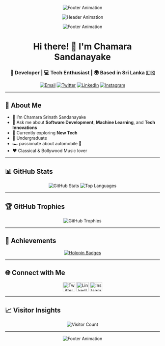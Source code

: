 <!-- Modernized GitHub README -->

<!-- Header with animation -->
<p align="center">
  <img src="https://user-images.githubusercontent.com/73097560/115834477-dbab4500-a447-11eb-908a-139a6edaec5c.gif" alt="Footer Animation">
</p>

<p align="center">
  <img src="https://user-images.githubusercontent.com/74038190/240906093-9be4d344-6782-461a-b5a6-32a07bf7b34e.gif" alt="Header Animation">
</p>

<p align="center">
  <img src="https://user-images.githubusercontent.com/73097560/115834477-dbab4500-a447-11eb-908a-139a6edaec5c.gif" alt="Footer Animation">
</p>

<h1 align="center">Hi there! 👋 I'm Chamara Sandanayake</h1>
<h3 align="center">🚀 Developer | 💻 Tech Enthusiast | 🌍 Based in Sri Lanka 🇱🇰</h3>

<p align="center">
  <a href="mailto:chamarasand70@gmail.com"><img src="https://img.shields.io/badge/Email-%23D14836.svg?&style=for-the-badge&logo=gmail&logoColor=white" alt="Email"></a>
  <a href="https://twitter.com/chamara_srinath?t=GsbgamVKvs3GbIlLoM06dQ&s=09" target="_blank"><img src="https://img.shields.io/badge/Twitter-%231DA1F2.svg?&style=for-the-badge&logo=twitter&logoColor=white" alt="Twitter"></a>
  <a href="https://www.linkedin.com/in/chamara-sandanayake-3a8227241/" target="_blank"><img src="https://img.shields.io/badge/LinkedIn-%230A66C2.svg?&style=for-the-badge&logo=linkedin&logoColor=white" alt="LinkedIn"></a>
  <a href="https://instagram.com/chamara_sandanayake" target="_blank"><img src="https://img.shields.io/badge/Instagram-%23E4405F.svg?&style=for-the-badge&logo=instagram&logoColor=white" alt="Instagram"></a>
</p>

---

## 🌟 About Me

- 🔭 I’m Chamara Srinath Sandanayake
- 💬 Ask me about **Software Development**, **Machine Learning**, and **Tech Innovations**
- 🌱 Currently exploring **New Tech**
- 📘 Undergraduate
- 🏎️ passionate about automobile 💨
- ❤️ Classical & Bollywood Music lover

---

## 📊 GitHub Stats

<div align="center">
  <img src="https://github-readme-stats.vercel.app/api?username=scssandanayake&theme=radical&hide_border=false&include_all_commits=true&count_private=true" alt="GitHub Stats">
  <!-- <img src="https://github-readme-streak-stats.herokuapp.com/?user=scssandanayake&theme=radical&hide_border=false" alt="GitHub Streak" onerror="this.src='https://via.placeholder.com/468x150?text=Streak+Stats+Unavailable'"> -->
  <img src="https://github-readme-stats.vercel.app/api/top-langs/?username=scssandanayake&theme=radical&hide_border=false&include_all_commits=true&count_private=true&layout=compact" alt="Top Languages">
</div>

---
## 🏆 GitHub Trophies

<div align="center">
  <img src="https://github-profile-trophy.vercel.app/?username=scssandanayake&theme=discord&no-frame=false&column=7" alt="GitHub Trophies">
</div>

---
## 🏅 Achievements

<div align="center">
  <a href="https://holopin.io/@scssandanayake">
    <img src="https://holopin.me/scssandanayake" alt="Holopin Badges">
  </a>
</div>

---

## 🌐 Connect with Me

<p align="center">
  <a href="https://twitter.com/chamara_srinath?t=GsbgamVKvs3GbIlLoM06dQ&s=09" target="_blank"><img src="https://raw.githubusercontent.com/rahuldkjain/github-profile-readme-generator/master/src/images/icons/Social/twitter.svg" alt="Twitter" height="30" width="40" /></a>
  <a href="https://www.linkedin.com/in/chamara-sandanayake-3a8227241/" target="_blank"><img src="https://raw.githubusercontent.com/rahuldkjain/github-profile-readme-generator/master/src/images/icons/Social/linked-in-alt.svg" alt="LinkedIn" height="30" width="40" /></a>
  <a href="https://instagram.com/chamara_sandanayake" target="_blank"><img src="https://raw.githubusercontent.com/rahuldkjain/github-profile-readme-generator/master/src/images/icons/Social/instagram.svg" alt="Instagram" height="30" width="40" /></a>
</p>

---

## 📈 Visitor Insights

<p align="center">
  <img src="https://visitcount.itsvg.in/api?id=scssandanayake&icon=0&color=11" alt="Visitor Count">
</p>

---

<p align="center">
  <img src="https://user-images.githubusercontent.com/73097560/115834477-dbab4500-a447-11eb-908a-139a6edaec5c.gif" alt="Footer Animation">
</p>
